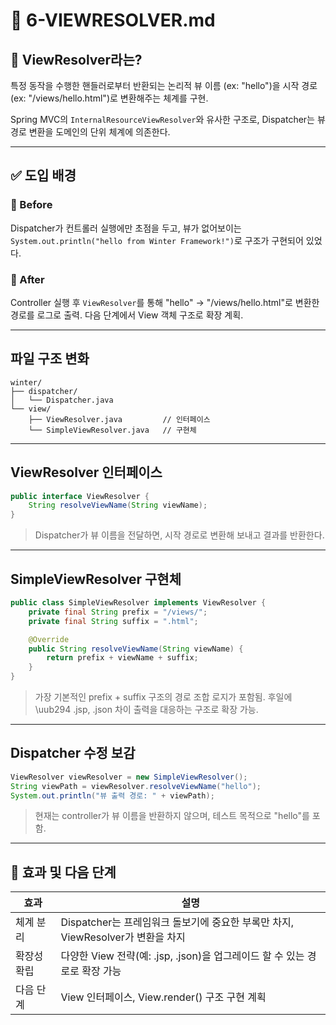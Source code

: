 # 📘 6-VIEWRESOLVER.md

## 👀 ViewResolver라는?

특정 동작을 수행한 핸들러로부터 반환되는 논리적 뷰 이름 (ex: "hello")을 시작 경로 (ex: "/views/hello.html")로 변환해주는 체계를 구현.

Spring MVC의 `InternalResourceViewResolver`와 유사한 구조로, Dispatcher는 뷰 경로 변환을 도메인의 단위 체계에 의존한다.

---

## ✅ 도입 배경

### 🔴 Before

Dispatcher가 컨트롤러 실행에만 초점을 두고, 뷰가 없어보이는 `System.out.println("hello from Winter Framework!")`로 구조가 구현되어 있었다.

### 🔵 After

Controller 실행 후 `ViewResolver`를 통해 "hello" → "/views/hello.html"로 변환한 경로를 로그로 출력. 다음 단계에서 View 객체 구조로 확장 계획.

---

## 파일 구조 변화

```
winter/
├── dispatcher/
│   └── Dispatcher.java
└── view/
    ├── ViewResolver.java         // 인터페이스
    └── SimpleViewResolver.java   // 구현체
```

---

## ViewResolver 인터페이스

```java
public interface ViewResolver {
    String resolveViewName(String viewName);
}
```

> Dispatcher가 뷰 이름을 전달하면, 시작 경로로 변환해 보내고 결과를 반환한다.

---

## SimpleViewResolver 구현체

```java
public class SimpleViewResolver implements ViewResolver {
    private final String prefix = "/views/";
    private final String suffix = ".html";

    @Override
    public String resolveViewName(String viewName) {
        return prefix + viewName + suffix;
    }
}
```

> 가장 기본적인 prefix + suffix 구조의 경로 조합 로지가 포함됨.
> 후일에\uub294 .jsp, .json 차이 출력을 대응하는 구조로 확장 가능.

---

## Dispatcher 수정 보감

```java
ViewResolver viewResolver = new SimpleViewResolver();
String viewPath = viewResolver.resolveViewName("hello");
System.out.println("뷰 출력 경로: " + viewPath);
```

> 현재는 controller가 뷰 이름을 반환하지 않으며, 테스트 목적으로 "hello"를 포함.

---

## 🌟 효과 및 다음 단계

| 효과     | 설명                                                      |
| ------ | ------------------------------------------------------- |
| 체계 분리  | Dispatcher는 프레임워크 돌보기에 중요한 부록만 차지, ViewResolver가 변환을 차지 |
| 확장성 확립 | 다양한 View 전략(예: .jsp, .json)을 업그레이드 할 수 있는 경로로 확장 가능     |
| 다음 단계  | View 인터페이스, View\.render() 구조 구현 계획                     |

